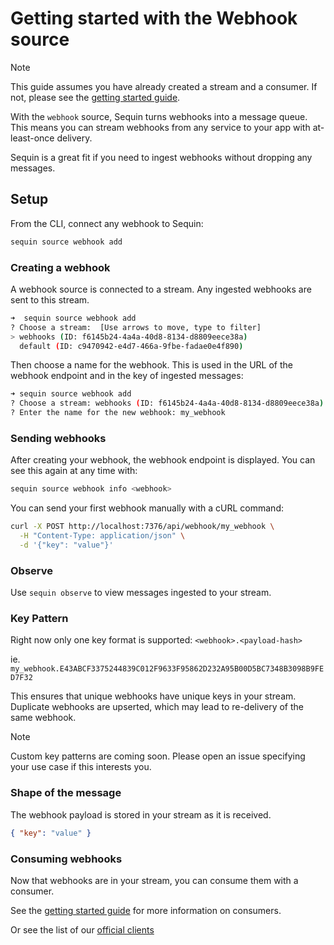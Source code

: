 # Getting started with the Webhook source

> [!NOTE]
> This guide assumes you have already created a stream and a consumer. If not, please see the [getting started guide](getting-started.md).

With the `webhook` source, Sequin turns webhooks into a message queue. This means you can stream webhooks from any service to your app with at-least-once delivery.

Sequin is a great fit if you need to ingest webhooks without dropping any messages.

## Setup

From the CLI, connect any webhook to Sequin:

```bash
sequin source webhook add
```

### Creating a webhook

A webhook source is connected to a stream. Any ingested webhooks are sent to this stream.

```bash
➜  sequin source webhook add
? Choose a stream:  [Use arrows to move, type to filter]
> webhooks (ID: f6145b24-4a4a-40d8-8134-d8809eece38a)
  default (ID: c9470942-e4d7-466a-9fbe-fadae0e4f890)
```

Then choose a name for the webhook. This is used in the URL of the webhook endpoint and in the key of ingested messages:

```bash
➜ sequin source webhook add
? Choose a stream: webhooks (ID: f6145b24-4a4a-40d8-8134-d8809eece38a)
? Enter the name for the new webhook: my_webhook
```

### Sending webhooks

After creating your webhook, the webhook endpoint is displayed. You can see this again at any time with:

```bash
sequin source webhook info <webhook>
```

You can send your first webhook manually with a cURL command:

```bash
curl -X POST http://localhost:7376/api/webhook/my_webhook \
  -H "Content-Type: application/json" \
  -d '{"key": "value"}'
```

### Observe

Use `sequin observe` to view messages ingested to your stream.

### Key Pattern

Right now only one key format is supported: `<webhook>.<payload-hash>`

ie. `my_webhook.E43ABCF3375244839C012F9633F95862D232A95B00D5BC7348B3098B9FED7F32`

This ensures that unique webhooks have unique keys in your stream. Duplicate webhooks are upserted, which may lead to re-delivery of the same webhook.

> [!NOTE]
> Custom key patterns are coming soon. Please open an issue specifying your use case if this interests you.

### Shape of the message

The webhook payload is stored in your stream as it is received.

```json
{ "key": "value" }
```

### Consuming webhooks

Now that webhooks are in your stream, you can consume them with a consumer.

See the [getting started guide](getting-started.md#consuming-messages) for more information on consumers.

Or see the list of our [official clients](getting-started.md#official-clients)

